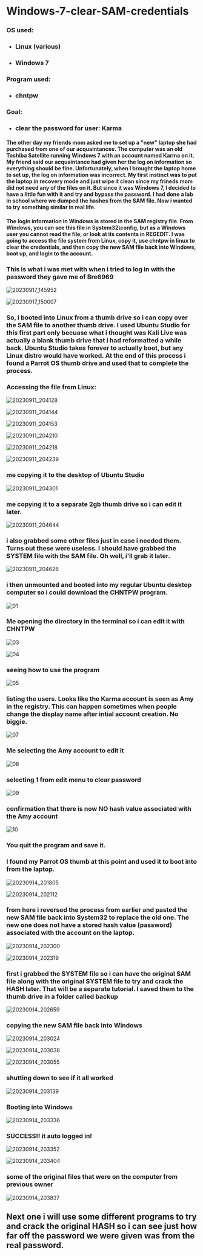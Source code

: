 # Windows-7-clear-SAM-credentials

### OS used: 
* ### Linux (various)
* ### Windows 7
### Program used:
* ### chntpw
### Goal:
* ### clear the password for user: Karma

#### The other day my friends mom asked me to set up a "new" laptop she had purchased from one of our acquaintances. The computer was an old Toshiba Satellite running Windows 7 with an account named Karma on it. My friend said our acquaintance had given her the log on information so everything should be fine. Unfortunately, when I brought the laptop home to set up, the log on information was incorrect. My first instinct was to put the laptop in recovery mode and just wipe it clean since my frineds mom did not need any of the files on it. But since it was Windows 7, I decided to have a little fun with it and try and bypass the password. I had done a lab in school where we dumped the hashes from the SAM file. Now i wanted to try something similar in real life.

#### The login information in Windows is stored in the SAM registry file. From Windows, you can see this file in System32\config, but as a Windows user you cannot read the file, or look at its contents in REGEDIT. I was going to access the file system from Linux, copy it, use chntpw in linux to clear the credentials, and then copy the new SAM file back into Windows, boot up, and login to the account. 

### This is what i was met with when i tried to log in with the password they gave me of Bre6969

![20230917_145952](https://github.com/Matthew-Requejo559/Windows-7-clear-SAM-credentials/assets/136190678/91002ca7-e951-4ffe-ba09-eb5464ca7bea)

![20230917_150007](https://github.com/Matthew-Requejo559/Windows-7-clear-SAM-credentials/assets/136190678/c6811728-87f0-402c-afaf-09741c61c6b7)


### So, i booted into Linux from a thumb drive so i can copy over the SAM file to another thumb drive. I used Ubuntu Studio for this first part only becuase what i thought was Kali Live was actually a blank thumb drive that i had reformatted a while back. Ubuntu Studio takes forever to actually boot, but any Linux distro would have worked. At the end of this process i found a Parrot OS thumb drive and used that to complete the process. 

### Accessing the file from Linux:

![20230911_204128](https://github.com/Matthew-Requejo559/Windows-7-clear-SAM-credentials/assets/136190678/671172d1-3f1c-4ff8-bad4-1472898ff534)

![20230911_204144](https://github.com/Matthew-Requejo559/Windows-7-clear-SAM-credentials/assets/136190678/bed462b4-0296-4eff-a945-795ebf99630d)

![20230911_204153](https://github.com/Matthew-Requejo559/Windows-7-clear-SAM-credentials/assets/136190678/c1187519-c2a1-4cf8-85c9-92c79a698ded)

![20230911_204210](https://github.com/Matthew-Requejo559/Windows-7-clear-SAM-credentials/assets/136190678/a60dbc2e-8086-4f04-a938-9892f5f3346d)

![20230911_204218](https://github.com/Matthew-Requejo559/Windows-7-clear-SAM-credentials/assets/136190678/ff33f119-5891-4b26-9424-ad9fa71ddc1e)

![20230911_204239](https://github.com/Matthew-Requejo559/Windows-7-clear-SAM-credentials/assets/136190678/4754364e-b0f9-4e1b-a796-6f797b2f09fd)


### me copying it to the desktop of Ubuntu Studio

![20230911_204301](https://github.com/Matthew-Requejo559/Windows-7-clear-SAM-credentials/assets/136190678/22aea815-f2f1-4a26-bf30-6bfba28f557f)


### me copying it to a separate 2gb thumb drive so i can edit it later.

![20230911_204644](https://github.com/Matthew-Requejo559/Windows-7-clear-SAM-credentials/assets/136190678/0c8923a8-7713-4005-80bd-31550576089e)


### i also grabbed some other files just in case i needed them. Turns out these were useless. I should have grabbed the SYSTEM file with the SAM file. Oh well, i'll grab it later.

![20230911_204626](https://github.com/Matthew-Requejo559/Windows-7-clear-SAM-credentials/assets/136190678/31834d32-f7f1-49c4-93fd-7b0bb7e82dd7)


### i then unmounted and booted into my regular Ubuntu desktop computer so i could download the CHNTPW program. 

![01](https://github.com/Matthew-Requejo559/Windows-7-clear-SAM-credentials/assets/136190678/2a255e19-5a42-4c7d-9fdb-3f20de08a112)


### Me opening the directory in the terminal so i can edit it with CHNTPW 

![03](https://github.com/Matthew-Requejo559/Windows-7-clear-SAM-credentials/assets/136190678/4fd8bdaa-0d05-4089-932e-8d712f39f3d6)

![04](https://github.com/Matthew-Requejo559/Windows-7-clear-SAM-credentials/assets/136190678/5ff30593-455c-47a6-9ea7-33a928b87a9c)


### seeing how to use the program

![05](https://github.com/Matthew-Requejo559/Windows-7-clear-SAM-credentials/assets/136190678/65beac36-fe81-4c4c-9ba4-dce30bf63db4)


### listing the users. Looks like the Karma account is seen as Amy in the registry. This can happen sometimes when people change the display name after intial account creation. No biggie. 

![07](https://github.com/Matthew-Requejo559/Windows-7-clear-SAM-credentials/assets/136190678/500e1c3d-de46-4647-a71c-ca82a2bd980a)


### Me selecting the Amy account to edit it

![08](https://github.com/Matthew-Requejo559/Windows-7-clear-SAM-credentials/assets/136190678/6835fef1-6777-4c7c-a876-7a5e581489c3)


### selecting 1 from edit menu to clear password

![09](https://github.com/Matthew-Requejo559/Windows-7-clear-SAM-credentials/assets/136190678/63b1a395-0014-437d-ae3d-0c97fd592c44)


### confirmation that there is now NO hash value associated with the Amy account

![10](https://github.com/Matthew-Requejo559/Windows-7-clear-SAM-credentials/assets/136190678/241498e0-2f00-454f-8869-3c7c12948151)


### You quit the program and save it.

### I found my Parrot OS thumb at this point and used it to boot into from the laptop.

![20230914_201805](https://github.com/Matthew-Requejo559/Windows-7-clear-SAM-credentials/assets/136190678/d2636e56-a9ee-4bc3-a924-6f320d215388)

![20230914_202112](https://github.com/Matthew-Requejo559/Windows-7-clear-SAM-credentials/assets/136190678/7970c829-d4a0-48cc-8c32-098d0382efca)


### from here i reversed the process from earlier and pasted the new SAM file back into System32 to replace the old one. The new one does not have a stored hash value (password) associated with the account on the laptop.

![20230914_202300](https://github.com/Matthew-Requejo559/Windows-7-clear-SAM-credentials/assets/136190678/7b3d22a8-b0c8-47e0-b154-44bc3a0837ab)

![20230914_202319](https://github.com/Matthew-Requejo559/Windows-7-clear-SAM-credentials/assets/136190678/400a9837-047d-4e70-ac0e-f02739dcadc6)


### first i grabbed the SYSTEM file so i can have the original SAM file along with the original SYSTEM file to try and crack the HASH later. That will be a separate tutorial. I saved them to the thumb drive in a folder called backup

![20230914_202659](https://github.com/Matthew-Requejo559/Windows-7-clear-SAM-credentials/assets/136190678/d9420c83-1e96-42f1-a88c-ca9621aada16)


### copying the new SAM file back into Windows

![20230914_203024](https://github.com/Matthew-Requejo559/Windows-7-clear-SAM-credentials/assets/136190678/539898f6-7ae1-46fa-b852-6fe77111ea8f)

![20230914_203038](https://github.com/Matthew-Requejo559/Windows-7-clear-SAM-credentials/assets/136190678/d43ad850-cee5-4ba9-a543-72c9d3642ae8)

![20230914_203055](https://github.com/Matthew-Requejo559/Windows-7-clear-SAM-credentials/assets/136190678/5311b49f-7296-4cd5-b275-07df3fa08fe2)


### shutting down to see if it all worked

![20230914_203139](https://github.com/Matthew-Requejo559/Windows-7-clear-SAM-credentials/assets/136190678/81024bb4-b134-4f57-b2f9-deac21319c41)

### Booting into Windows

![20230914_203336](https://github.com/Matthew-Requejo559/Windows-7-clear-SAM-credentials/assets/136190678/2ee016d9-7b22-4b15-9d7d-2344ae18c5e6)


### SUCCESS!! it auto logged in!

![20230914_203352](https://github.com/Matthew-Requejo559/Windows-7-clear-SAM-credentials/assets/136190678/127addd8-b11c-4314-8d2d-40ea33d889d3)

![20230914_203404](https://github.com/Matthew-Requejo559/Windows-7-clear-SAM-credentials/assets/136190678/5363738a-2ce6-4e55-b5b3-15ebc566e9d9)


### some of the original files that were on the computer from previous owner

![20230914_203837](https://github.com/Matthew-Requejo559/Windows-7-clear-SAM-credentials/assets/136190678/3dfe783b-ccea-4a17-8fb3-656bede39039)

## Next one i will use some different programs to try and crack the original HASH so i can see just how far off the password we were given was from the real password. 


